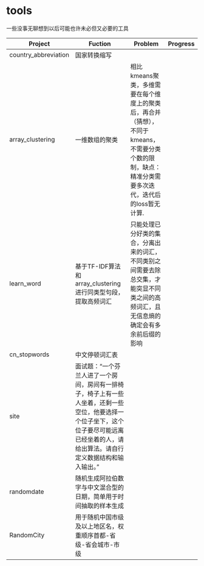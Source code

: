 # tools
一些没事无聊想到以后可能也许未必但又必要的工具



Project     |  Fuction   |  Problem  | Progress
----         |   -----------     |   -----------   |   ----------- 
country_abbreviation        |   国家转换缩写     |      |
array_clustering           | 一维数组的聚类  |相比kmeans聚类，多维需要在每个维度上的聚类后，再合并（猜想），不同于kmeans，不需要分类个数的限制，缺点：精准分类需要多次迭代，迭代后的loss暂无计算.
learn_word                 | 基于TF-IDF算法和array_clustering进行同类型句段，提取高频词汇              | 只能处理已分好类的集合，分离出来的词汇，不同类别之间需要去除总交集，才能突显不同类之间的高频词汇，且无信息熵的确定会有多余前后缀的影响| 
cn_stopwords  |   中文停顿词汇表     |      |
site  |   面试题：“一个芬兰人进了一个房间，房间有一排椅子，椅子上有一些人坐着，还剩一些空位，他要选择一个位子坐下，这个位子要尽可能远离已经坐着的人，请给出算法。请自行定义数据结构和输入输出。”     |      |
randomdate  |   随机生成阿拉伯数字与中文混合型的日期，简单用于时间抽取的样本生成     |      |
RandomCity|   用于随机中国市级及以上地区名，权重顺序首都-省级-省会城市-市级     |      |
